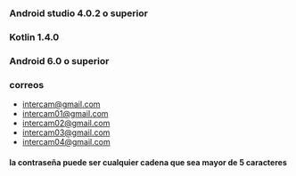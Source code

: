 ### Android studio 4.0.2 o superior
### Kotlin 1.4.0
### Android 6.0 o superior

### correos
- intercam@gmail.com
- intercam01@gmail.com
- intercam02@gmail.com
- intercam03@gmail.com
- intercam04@gmail.com
#### la contraseña puede ser cualquier cadena que sea mayor de 5 caracteres
